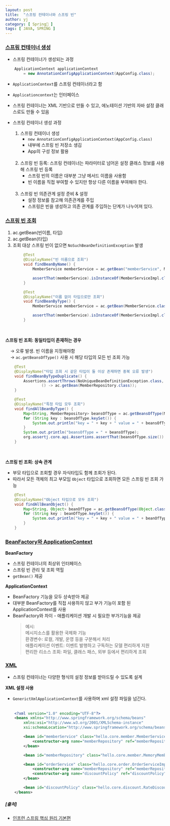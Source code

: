 ```yaml
---
layout: post
title:  "스프링 컨테이너와 스프링 빈"
author: yj
category: [ Spring🌱 ]
tags: [ JAVA, SPRING ]
---
```

### <a href="#">스프링 컨테이너 생성</a>
- 스프링 컨테이너가 생성되는 과정
```java
    ApplicationContext applicationContext 
        = new AnnotationConfigApplicationContext(AppConfig.class);
```
- `ApplicationContext`를 스프링 컨테이너라고 함
- `Applicationcontext`는 인터페이스
- 스프링 컨테이너는 XML 기반으로 만들 수 있고, 에노테이션 기반의 자바 설정 클래스로도 만들 수 있음

- 스프링 컨테이너 생성 과정<br/>


    1. 스프링 컨테이너 생성
        - `new AnnotationConfigApplicationContext(AppConfig.class)`
        - 내부에 스프링 빈 저장소 생김
        - App의 구성 정보 활용
    <br/><br/>
    2. 스프링 빈 등록: 스프링 컨테이너는 파라미터로 넘어온 설정 클래스 정보를 사용해 스프링 빈 등록
        - 스프링 빈의 이름은 대부분 그냥 메서드 이름을 사용함
        - 빈 이름을 직접 부여할 수 있지만 항상 다른 이름을 부여해야 한다.
    <br/><br/>
    3. 스프링 빈 의존관계 설정 준비 & 설정
        - 설정 정보를 참고해 의존관계를 주입
        - 스프링은 빈을 생성하고 의존 관계를 주입하는 단계가 나누어져 있다. 


### <a href="#">스프링 빈 조회</a>

1. ac.getBean(빈이름, 타입)
2. ac.getBean(타입)
3. 조회 대상 스프링 빈이 없으면 `NoSuchBeanDefinitionException` 발생

```java
        @Test
        @DisplayName("빈 이름으로 조회")
        void findBeanByName() {
            MemberService memberService = ac.getBean("memberService", MemberService.class);

            assertThat(memberService).isInstanceOf(MemberServiceImpl.class);
        }

        @Test
        @DisplayName("이름 없이 타입으로만 조회")
        void findBeanByType() {
            MemberService memberService = ac.getBean(MemberService.class);

            assertThat(memberService).isInstanceOf(MemberServiceImpl.class);
        }
```
<br/>

**스프링 빈 조회: 동일타입이 존재하는 경우**<br/>

&nbsp;&nbsp;&nbsp;&nbsp;→ 오류 발생. 빈 이름을 지정해야함<br/>
&nbsp;&nbsp;&nbsp;&nbsp;→ `ac.getBeansOfType()` 사용 시 해당 타입의 모든 빈 조회 가능
```java 
    @Test
    @DisplayName("타입 조회 시 같은 타입이 둘 이상 존재하면 중복 오류 발생")
    void findBeanByTypeDuplicate() {
        Assertions.assertThrows(NoUniqueBeanDefinitionException.class,
                () -> ac.getBean(MemberRepository.class));
    }

    @Test
    @DisplayName("특정 타입 모두 조회")
    void findAllBeanByType() {
        Map<String, MemberRepository> beansOfType = ac.getBeansOfType(MemberRepository.class);
        for (String key : beansOfType.keySet()) {
            System.out.println("key = " + key + " value = " + beansOfType.get(key));;
        }
        System.out.println("beansOfType = " + beansOfType);
        org.assertj.core.api.Assertions.assertThat(beansOfType.size()).isEqualTo(2);
    }
```
<br/>

**스프링 빈 조회: 상속 관계** <br/>
- 부모 타입으로 조회할 경우 자식타입도 함께 조회가 된다.
- 따라서 모든 객체의 최고 부모임 `Object` 타입으로 조회하면 모든 스프링 빈 조회 가능
```java 
    @Test
    @DisplayName("Object 타입으로 모두 조회")
    void findAllBeanObject() {
        Map<String, Object> beanOfType = ac.getBeansOfType(Object.class);
        for (String key : beanOfType.keySet()) {
            System.out.println("key = " + key + " value = " + beanOfType.get(key));
        }
    }
```


### <a href="#">BeanFactory와 ApplicationContext</a>

**BeanFactory**
- 스프링 컨테이너의 최상위 인터페이스
- 스프링 빈 관리 및 조회 역힐
- `getBean()` 제공

**ApplicationContext**
- BeanFactory 기능을 모두 상속받아 제공
- 대부분 BeanFactory를 직접 사용하지 않고 부가 기능이 포함 된 ApplicationContext를 사용
- BeanFactory와 차이 - 애플리케이션 개발 시 필요한 부가기능을 제공<br/>
    > 예시:<br/>
    > 메시지소스를 활용한 국제화 기능<br/>
    > 환경변수: 로컬, 개발, 운영 등을 구분해서 처리<br/>
    > 애플리케이션 이벤트: 이벤트 발행하고 구독하는 모델 편리하게 지원<br/>
    > 편리한 리소스 조회: 파일, 클래스 패스, 외부 등에서 편리하게 조회<br/>

### <a href="#">XML</a>
- 스프링 컨테이너는 다양한 형식의 설정 정보를 받아드릴 수 있도록 설계

**XML 설정 사용**
- `GenerictXmlApplicationContext`를 사용하며 xml 설정 파일을 넘긴다.<br/><br/>
```xml
    <?xml version="1.0" encoding="UTF-8"?>
    <beans xmlns="http://www.springframework.org/schema/beans"
        xmlns:xsi="http://www.w3.org/2001/XMLSchema-instance"
        xsi:schemaLocation="http://www.springframework.org/schema/beans http://www.springframework.org/schema/beans/spring-beans.xsd">

        <bean id="memberService" class="hello.core.member.MemberServiceImpl">
            <constructor-arg name="memberRepository" ref="memberRepository" />
        </bean>

        <bean id="memberRepository" class="hello.core.member.MemoryMemberRepository"/>

        <bean id="orderService" class="hello.core.order.OrderServiceImpl">
            <constructor-arg name="memberRepository" ref="memberRepository"/>
            <constructor-arg name="discountPolicy" ref="discountPolicy"/>
        </bean>

        <bean id="discountPolicy" class="hello.core.discount.RateDiscountPolicy" />
    </beans>
```

##### [출처]
- [인프런 스프링 핵심 원리 기본편](https://www.inflearn.com/course/%EC%8A%A4%ED%94%84%EB%A7%81-%ED%95%B5%EC%8B%AC-%EC%9B%90%EB%A6%AC-%EA%B8%B0%EB%B3%B8%ED%8E%B8)